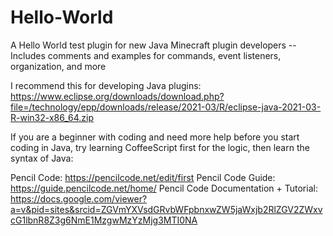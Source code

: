 # Hello-World
A Hello World test plugin for new Java Minecraft plugin developers -- Includes comments and examples for commands, event listeners, organization, and more

I recommend this for developing Java plugins: https://www.eclipse.org/downloads/download.php?file=/technology/epp/downloads/release/2021-03/R/eclipse-java-2021-03-R-win32-x86_64.zip

If you are a beginner with coding and need more help before you start coding in Java, try learning CoffeeScript first for the logic, then learn the syntax of Java:

Pencil Code: https://pencilcode.net/edit/first
Pencil Code Guide: https://guide.pencilcode.net/home/
Pencil Code Documentation + Tutorial: https://docs.google.com/viewer?a=v&pid=sites&srcid=ZGVmYXVsdGRvbWFpbnxwZW5jaWxjb2RlZGV2ZWxvcG1lbnR8Z3g6NmE1MzgwMzYzMjg3MTI0NA
